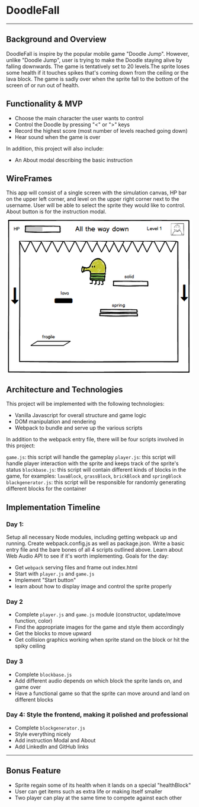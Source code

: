 # DoodleFall

***
## Background and Overview
DoodleFall is inspire by the popular mobile game "Doodle Jump". However, unlike "Doodle Jump", user is trying to make the Doodle staying alive by falling downwards. The game is tentatively set to 20 levels.The sprite loses some health if it touches spikes that's coming down from the ceiling or the lava block. The game is sadly over when the sprite fall to the bottom of the screen of or run out of health.

## Functionality & MVP
* Choose the main character the user wants to control
* Control the Doodle by pressing "<" or ">" keys
* Record the highest score (most number of levels reached going down)
* Hear sound when the game is over

In addition, this project will also include:
* An About modal describing the basic instruction
## WireFrames
This app will consist of a single screen with the simulation canvas, HP bar on the upper left corner, and level on the upper right corner next to the username. User will be able to select the sprite they would like to control. About button is for the instruction modal.

![wireframe](https://github.com/michaelzhu1/DoodleFall/blob/master/docs/doodlefall_wireframe.png)

## Architecture and Technologies
This project will be implemented with the following technologies:
* Vanilla Javascript for overall structure and game logic
* DOM manipulation and rendering
* Webpack to bundle and serve up the various scripts

In addition to the webpack entry file, there will be four scripts involved in this project:

`game.js`: this script will handle the gameplay
`player.js`: this script will handle player interaction with the sprite and keeps track of the sprite's status
`blockbase.js`: this script will contain different kinds of blocks in the game, for examples: `lavaBlock`, `grassBlock`, `brickBlock` and `springBlock`
`blackgenerator.js`: this script will be responsible for randomly generating different blocks for the container

## Implementation Timeline
### Day 1:
Setup all necessary Node modules, including getting webpack up and running. Create webpack.config.js as well as package.json. Write a basic entry file and the bare bones of all 4 scripts outlined above. Learn about Web Audio API to see if it's worth implementing. Goals for the day:
* Get `webpack` serving files and frame out index.html
* Start with `player.js` and `game.js`
* Implement "Start button"
* learn about how to display image and control the sprite properly
### Day 2
* Complete `player.js` and `game.js` module (constructor, update/move function, color)
* Find the appropriate images for the game and style them accordingly
* Get the blocks to move upward
* Get collision graphics working when sprite stand on the block or hit the spiky ceiling
### Day 3
* Complete `blockbase.js`
* Add different audio depends on which block the sprite lands on, and game over
* Have a functional game so that the sprite can move around and land on different blocks
### Day 4: Style the frontend, making it polished and professional
* Complete `blockgenerator.js`
* Style everything nicely
* Add instruction Modal and About
* Add LinkedIn and GitHub links
***
## Bonus Feature
* Sprite regain some of its health when it lands on a special "healthBlock"
* User can get items such as extra life or making itself smaller
* Two player can play at the same time to compete against each other
